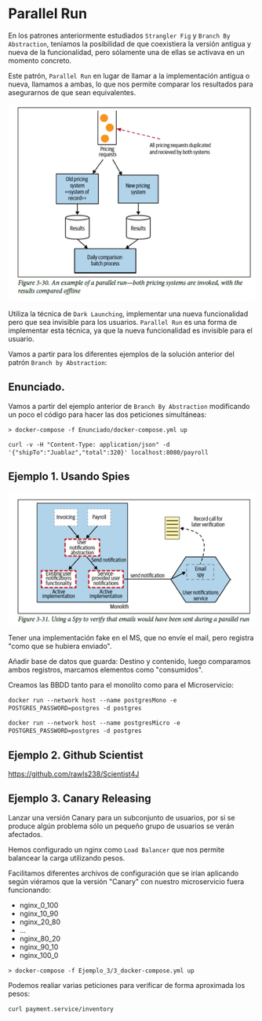 # Parallel Run

En los patrones anteriormente estudiados `Strangler Fig` y `Branch By Abstraction`, teníamos la posibilidad de que coexistiera la versión antigua y nueva de la funcionalidad, pero sólamente una de ellas se activava en un momento concreto.

Este patrón, `Parallel Run` en lugar de llamar a la implementación antigua o nueva, llamamos a ambas, lo que nos permite comparar los resultados para asegurarnos de que sean equivalentes.

![alt text](3.30_parallel_run.png)

Utiliza la técnica de `Dark Launching`, implementar una nueva funcionalidad pero que sea invisible para los usuarios. `Parallel Run` es una forma de implementar esta técnica, ya que la nueva funcionalidad es invisible para el usuario.

Vamos a partir para los diferentes ejemplos de la solución anterior del patrón `Branch by Abstraction`:

## Enunciado.
Vamos a partir del ejemplo anterior de `Branch By Abstraction` modificando un poco el código para hacer las dos peticiones simultáneas:

```
> docker-compose -f Enunciado/docker-compose.yml up 
```

```
curl -v -H "Content-Type: application/json" -d '{"shipTo":"Juablaz","total":320}' localhost:8080/payroll
```


## **Ejemplo 1. Usando Spies**

![alt text](3.31_parallel_run.png)

Tener una implementación fake en el MS, que no envíe el mail, pero registra "como que se hubiera enviado".

Añadir base de datos que guarda: Destino y contenido, luego comparamos ambos registros, marcamos elementos como "consumidos".

Creamos las BBDD tanto para el monolito como para el Microservicio:
```
docker run --network host --name postgresMono -e POSTGRES_PASSWORD=postgres -d postgres
```
```
docker run --network host --name postgresMicro -e POSTGRES_PASSWORD=postgres -d postgres
```




## **Ejemplo 2. Github Scientist**

https://github.com/rawls238/Scientist4J


## **Ejemplo 3. Canary Releasing**
Lanzar una versión Canary para un subconjunto de usuarios, por si se produce algún problema sólo un pequeño grupo de usuarios se verán afectados.

Hemos configurado un nginx como `Load Balancer` que nos permite balancear la carga utilizando pesos.

Facilitamos diferentes archivos de configuración que se irían aplicando según viéramos que la versión "Canary" con nuestro microservicio fuera funcionando:
- nginx_0_100
- nginx_10_90
- nginx_20_80
- ...
- nginx_80_20
- nginx_90_10
- nginx_100_0


```
> docker-compose -f Ejemplo_3/3_docker-compose.yml up 
```

Podemos realiar varias peticiones para verificar de forma aproximada los pesos:

```
curl payment.service/inventory
```